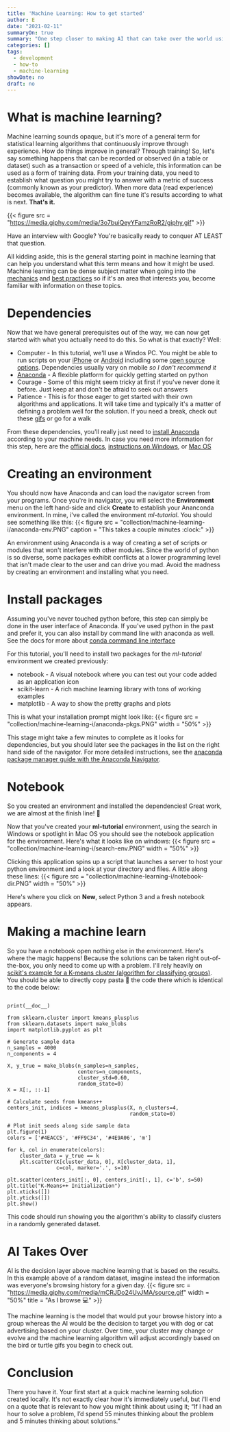 ```yaml
---
title: 'Machine Learning: How to get started'
author: E
date: "2021-02-11"
summaryOn: true
summary: "One step closer to making AI that can take over the world using Python :snake:"
categories: []
tags:
  - development
  - how-to
  - machine-learning
showDate: no
draft: no  
---
```

  
# What is machine learning?    

Machine learning sounds opaque, but it's more of a general term for statistical learning algorithms that continuously improve through experience.  How do things improve in general?  Through training!  So, let's say something happens that can be recorded or observed (in a table or dataset) such as a transaction or speed of a vehicle, this information can be used as a form of training data.  From your training data, you need to establish what question you might try to answer with a metric of success (commonly known as your predictor). When more data (read experience) becomes available, the algorithm can fine tune it's results according to what is next. **That's it.**  

{{< figure src = "https://media.giphy.com/media/3o7buiQeyYFamzRoR2/giphy.gif" >}}

Have an interview with Google? You're basically ready to conquer AT LEAST that question.    

All kidding aside, this is the general starting point in machine learning that can help you understand what this term means and how it might be used. Machine learning can be dense subject matter when going into the [mechanics](https://mlbook.explained.ai/) and [best practices](https://developers.google.com/machine-learning/guides/rules-of-ml) so if it's an area that interests you, become familiar with information on these topics.  
  
# Dependencies  

Now that we have general prerequisites out of the way, we can now get started with what you actually need to do this.  So what is that exactly?  Well:  

- Computer - In this tutorial, we'll use a Windos PC. You might be able to run scripts on your [iPhone](https://www.codementor.io/@gergelykovcs/how-to-run-and-schedule-python-scripts-on-ios-fqfxvyp7x) or [Android](https://medium.com/@umerfarooq_26378/tools-to-run-python-on-android-9060663972b4) including some [open source options](https://kivy.org/doc/stable/gettingstarted/installation.html). Dependencies usually vary on mobile *so I don't recommend it*   
- [Anaconda](https://www.anaconda.com/) - A flexible platform for quickly getting started on python   
- Courage - Some of this might seem tricky at first if you've never done it before. Just keep at and don't be afraid to seek out answers  
- Patience - This is for those eager to get started with their own algorithms and applications. It will take time and typically it's a matter of defining a problem well for the solution. If you need a break, check out these [gifs](https://giphy.com/search/puppies) or go for a walk  

From these dependencies, you'll really just need to [install Anaconda](https://www.anaconda.com/products/individual#Downloads) according to your machine needs. In case you need more information for this step, here are the [official docs](https://docs.anaconda.com/anaconda/install/), [instructions on Windows](https://docs.anaconda.com/anaconda/install/windows/), or [Mac OS](https://docs.anaconda.com/anaconda/install/mac-os/)   

# Creating an environment  

You should now have Anaconda and can load the navigator screen from your programs.  Once you're in navigator, you will select the **Environment** menu on the left hand-side and click **Create** to establish your Ananconda environment.  In mine, i've called the environment *ml-tutorial*.   You should see something like this:  {{< figure src = "collection/machine-learning-i/anaconda-env.PNG" caption = "This takes a couple minutes :clock:" >}}    

An environment using Anaconda is a way of creating a set of scripts or modules that won't interfere with other modules. Since the world of python is so diverse, some packages exhibit conflicts at a lower programming level that isn't made clear to the user and can drive you mad. Avoid the madness by creating an environment and installing what you need.  

# Install packages   

Assuming you've never touched python before, this step can simply be done in the user interface of Anaconda. If you've used python in the past and prefer it, you can also install by command line with anaconda as well. See the docs for more about [conda command line interface](https://docs.anaconda.com/anaconda/user-guide/tasks/install-packages/)   

For this tutorial, you'll need to install two packages for the *ml-tutorial* environment we created previously:  
- notebook - A visual notebook where you can test out your code added as an application icon      
- scikit-learn - A rich machine learning library with tons of working examples    
- matplotlib - A way to show the pretty graphs and plots  

This is what your installation prompt might look like:  {{< figure src = "collection/machine-learning-i/anaconda-pkgs.PNG" width = "50%" >}}    
  
This stage might take a few minutes to complete as it looks for dependencies, but you should later see the packages in the list on the right hand side of the navigator.  For more detailed instructions, see the [anaconda package manager guide with the Anaconda Navigator](https://docs.anaconda.com/anaconda/navigator/tutorials/manage-packages/).   

# Notebook  

So you created an environment and installed the dependencies!  Great work, we are almost at the finish line!  :checkered_flag:  

Now that you've created your **ml-tutorial** environment, using the search in Windows or spotlight in Mac OS you should see the notebook application for the environment.   Here's what it looks like on windows:  {{< figure src = "collection/machine-learning-i/search-env.PNG" width = "50%" >}}  

Clicking this application spins up a script that launches a server to host your python environment and a look at your directory and files.  A little along these lines: {{< figure src = "collection/machine-learning-i/notebook-dir.PNG" width = "50%" >}}  

Here's where you click on **New**, select Python 3 and a fresh notebook appears.  

# Making a machine learn  

So you have a notebook open nothing else in the environment. Here's where the magic happens! Because the solutions can be taken right out-of-the-box, you only need to come up with a problem. I'll rely heavily on [scikit's example for a K-means cluster (algorithm for classifying groups)](https://scikit-learn.org/stable/auto_examples/cluster/plot_kmeans_plusplus.html#sphx-glr-auto-examples-cluster-plot-kmeans-plusplus-py).  You should be able to directly copy pasta :spaghetti: the code there which is identical to the code below:

```{ python }

print(__doc__)

from sklearn.cluster import kmeans_plusplus
from sklearn.datasets import make_blobs
import matplotlib.pyplot as plt

# Generate sample data
n_samples = 4000
n_components = 4

X, y_true = make_blobs(n_samples=n_samples,
                       centers=n_components,
                       cluster_std=0.60,
                       random_state=0)
X = X[:, ::-1]

# Calculate seeds from kmeans++
centers_init, indices = kmeans_plusplus(X, n_clusters=4,
                                        random_state=0)

# Plot init seeds along side sample data
plt.figure(1)
colors = ['#4EACC5', '#FF9C34', '#4E9A06', 'm']

for k, col in enumerate(colors):
    cluster_data = y_true == k
    plt.scatter(X[cluster_data, 0], X[cluster_data, 1],
                c=col, marker='.', s=10)

plt.scatter(centers_init[:, 0], centers_init[:, 1], c='b', s=50)
plt.title("K-Means++ Initialization")
plt.xticks([])
plt.yticks([])
plt.show()

```

This code should run showing you the algorithm's ability to classify clusters in a randomly generated dataset.  

# AI Takes Over  

AI is the decision layer above machine learning that is based on the results. In this example above of a random dataset, imagine instead the information was everyone's browsing history for a given day.  {{< figure src = "https://media.giphy.com/media/mCRJDo24UvJMA/source.gif" width = "50%" title = "As I browse :computer:" >}}  

The machine learning is the model that would put your browse history into a group whereas the AI would be the decision to target you with dog or cat advertising based on your cluster.  Over time, your cluster may change or evolve and the machine learning algorithm will adjust accordingly based on the bird or turtle gifs you begin to check out.  

# Conclusion  

There you have it. Your first start at a quick machine learning solution created locally. It's not exactly clear how it's immediately useful, but i'll end on a quote that is relevant to how you might tihink about using it;  “If I had an hour to solve a problem, I’d spend 55 minutes thinking about the problem and 5 minutes thinking about solutions.”  





















